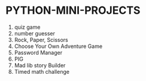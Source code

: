 # PYTHON-MINI-PROJECTS
1. quiz game
2. number guesser
3. Rock, Paper, Scissors
4. Choose Your Own Adventure Game
5. Password Manager
6. PIG
7. Mad lib story Builder
8. Timed math challenge